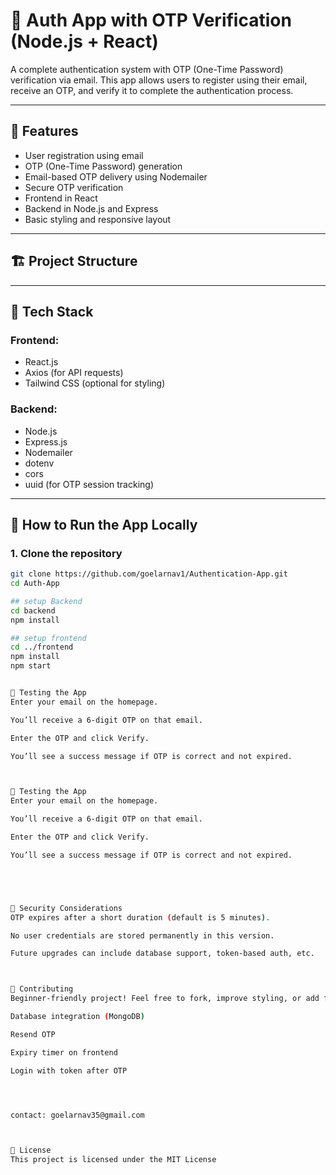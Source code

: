 # 🔐 Auth App with OTP Verification (Node.js + React)

A complete authentication system with OTP (One-Time Password) verification via email. This app allows users to register using their email, receive an OTP, and verify it to complete the authentication process.

---

## 📌 Features

- User registration using email
- OTP (One-Time Password) generation
- Email-based OTP delivery using Nodemailer
- Secure OTP verification
- Frontend in React
- Backend in Node.js and Express
- Basic styling and responsive layout

---

## 🏗️ Project Structure



---

## 🔧 Tech Stack

### Frontend:
- React.js
- Axios (for API requests)
- Tailwind CSS (optional for styling)

### Backend:
- Node.js
- Express.js
- Nodemailer
- dotenv
- cors
- uuid (for OTP session tracking)

---

## 🚀 How to Run the App Locally

### 1. Clone the repository

```bash
git clone https://github.com/goelarnav1/Authentication-App.git
cd Auth-App

## setup Backend
cd backend
npm install

## setup frontend
cd ../frontend
npm install
npm start


🧪 Testing the App
Enter your email on the homepage.

You’ll receive a 6-digit OTP on that email.

Enter the OTP and click Verify.

You’ll see a success message if OTP is correct and not expired.



🧪 Testing the App
Enter your email on the homepage.

You’ll receive a 6-digit OTP on that email.

Enter the OTP and click Verify.

You’ll see a success message if OTP is correct and not expired.





🔐 Security Considerations
OTP expires after a short duration (default is 5 minutes).

No user credentials are stored permanently in this version.

Future upgrades can include database support, token-based auth, etc.



🤝 Contributing
Beginner-friendly project! Feel free to fork, improve styling, or add features like:

Database integration (MongoDB)

Resend OTP

Expiry timer on frontend

Login with token after OTP




contact: goelarnav35@gmail.com



📜 License
This project is licensed under the MIT License